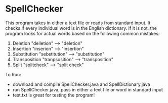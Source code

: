 # SpellChecker

This program takes in either a text file or reads from standard input. It checks if every individual word is in the English dictionary. If it is not, the program looks for actual words based on the following common mistakes:
 
1. Deletion
    "delletion" --> "deletion"
2. Insertion
    "inserion" --> "insertion"
3. Substitution
    "sebstitution" --> "substitution"
4. Transposition
    "tranpsosition" --> "transposition"
5. Split
    "splitcheck" --> "split check"
    
To Run:
  - download and compile SpellChecker.java and SpellDictionary.java
  - run SpellChecker.java, pass in either a text file or word in standard input
  - test.txt is great for testing the program!
